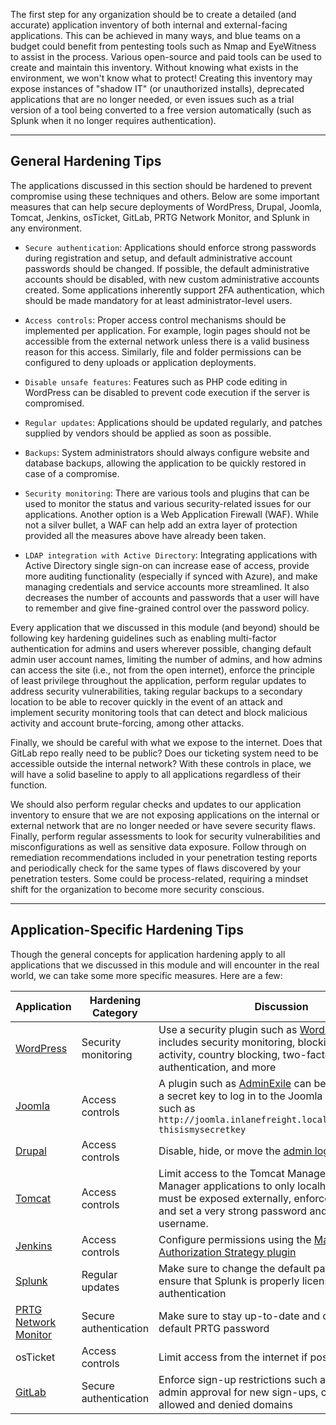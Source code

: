 The first step for any organization should be to create a detailed (and accurate) application inventory of both internal and external-facing applications. This can be achieved in many ways, and blue teams on a budget could benefit from pentesting tools such as Nmap and EyeWitness to assist in the process. Various open-source and paid tools can be used to create and maintain this inventory. Without knowing what exists in the environment, we won't know what to protect! Creating this inventory may expose instances of "shadow IT" (or unauthorized installs), deprecated applications that are no longer needed, or even issues such as a trial version of a tool being converted to a free version automatically (such as Splunk when it no longer requires authentication).

---
## General Hardening Tips

The applications discussed in this section should be hardened to prevent compromise using these techniques and others. Below are some important measures that can help secure deployments of WordPress, Drupal, Joomla, Tomcat, Jenkins, osTicket, GitLab, PRTG Network Monitor, and Splunk in any environment.

- `Secure authentication`: Applications should enforce strong passwords during registration and setup, and default administrative account passwords should be changed. If possible, the default administrative accounts should be disabled, with new custom administrative accounts created. Some applications inherently support 2FA authentication, which should be made mandatory for at least administrator-level users.
    
- `Access controls`: Proper access control mechanisms should be implemented per application. For example, login pages should not be accessible from the external network unless there is a valid business reason for this access. Similarly, file and folder permissions can be configured to deny uploads or application deployments.
    
- `Disable unsafe features`: Features such as PHP code editing in WordPress can be disabled to prevent code execution if the server is compromised.
    
- `Regular updates`: Applications should be updated regularly, and patches supplied by vendors should be applied as soon as possible.
    
- `Backups`: System administrators should always configure website and database backups, allowing the application to be quickly restored in case of a compromise.
    
- `Security monitoring`: There are various tools and plugins that can be used to monitor the status and various security-related issues for our applications. Another option is a Web Application Firewall (WAF). While not a silver bullet, a WAF can help add an extra layer of protection provided all the measures above have already been taken.
    
- `LDAP integration with Active Directory`: Integrating applications with Active Directory single sign-on can increase ease of access, provide more auditing functionality (especially if synced with Azure), and make managing credentials and service accounts more streamlined. It also decreases the number of accounts and passwords that a user will have to remember and give fine-grained control over the password policy.
    

Every application that we discussed in this module (and beyond) should be following key hardening guidelines such as enabling multi-factor authentication for admins and users wherever possible, changing default admin user account names, limiting the number of admins, and how admins can access the site (i.e., not from the open internet), enforce the principle of least privilege throughout the application, perform regular updates to address security vulnerabilities, taking regular backups to a secondary location to be able to recover quickly in the event of an attack and implement security monitoring tools that can detect and block malicious activity and account brute-forcing, among other attacks.

Finally, we should be careful with what we expose to the internet. Does that GitLab repo really need to be public? Does our ticketing system need to be accessible outside the internal network? With these controls in place, we will have a solid baseline to apply to all applications regardless of their function.

We should also perform regular checks and updates to our application inventory to ensure that we are not exposing applications on the internal or external network that are no longer needed or have severe security flaws. Finally, perform regular assessments to look for security vulnerabilities and misconfigurations as well as sensitive data exposure. Follow through on remediation recommendations included in your penetration testing reports and periodically check for the same types of flaws discovered by your penetration testers. Some could be process-related, requiring a mindset shift for the organization to become more security conscious.

---
## Application-Specific Hardening Tips

Though the general concepts for application hardening apply to all applications that we discussed in this module and will encounter in the real world, we can take some more specific measures. Here are a few:

|Application|Hardening Category|Discussion|
|---|---|---|
|[WordPress](https://wordpress.org/support/article/hardening-wordpress/)|Security monitoring|Use a security plugin such as [WordFence](https://www.wordfence.com/) which includes security monitoring, blocking of suspicious activity, country blocking, two-factor authentication, and more|
|[Joomla](https://docs.joomla.org/Security_Checklist/Joomla!_Setup)|Access controls|A plugin such as [AdminExile](https://extensions.joomla.org/extension/adminexile/) can be used to require a secret key to log in to the Joomla admin page such as `http://joomla.inlanefreight.local/administrator?thisismysecretkey`|
|[Drupal](https://www.drupal.org/docs/security-in-drupal)|Access controls|Disable, hide, or move the [admin login page](https://www.drupal.org/docs/7/managing-users/hide-user-login)|
|[Tomcat](https://tomcat.apache.org/tomcat-9.0-doc/security-howto.html)|Access controls|Limit access to the Tomcat Manager and Host-Manager applications to only localhost. If these must be exposed externally, enforce IP whitelisting and set a very strong password and non-standard username.|
|[Jenkins](https://www.jenkins.io/doc/book/security/securing-jenkins/)|Access controls|Configure permissions using the [Matrix Authorization Strategy plugin](https://plugins.jenkins.io/matrix-auth)|
|[Splunk](https://docs.splunk.com/Documentation/Splunk/8.2.2/Security/Hardeningstandards)|Regular updates|Make sure to change the default password and ensure that Splunk is properly licensed to enforce authentication|
|[PRTG Network Monitor](https://kb.paessler.com/en/topic/61108-what-security-features-does-prtg-include)|Secure authentication|Make sure to stay up-to-date and change the default PRTG password|
|osTicket|Access controls|Limit access from the internet if possible|
|[GitLab](https://about.gitlab.com/blog/2020/05/20/gitlab-instance-security-best-practices/)|Secure authentication|Enforce sign-up restrictions such as requiring admin approval for new sign-ups, configuring allowed and denied domains|